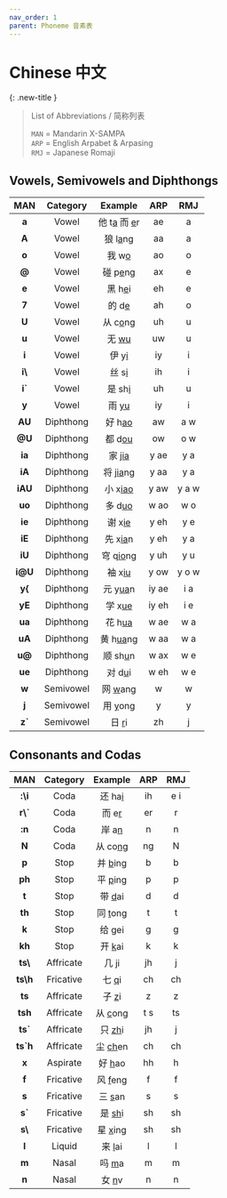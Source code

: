 ```yaml
---
nav_order: 1
parent: Phoneme 音素表
---
```

# Chinese 中文
{: .new-title }
> List of Abbreviations / 简称列表
>
> `MAN` = Mandarin X-SAMPA  
> `ARP` = English Arpabet & Arpasing  
> `RMJ` = Japanese Romaji  

## Vowels, Semivowels and Diphthongs

|MAN|Category|Example|ARP|RMJ|
|:----:|:----:|:----:|:----:|:----:|
|**a**|Vowel|他 t<u>a</u> 而 <u>e</u>r|ae|a|
|**A**|Vowel|狼 l<u>a</u>ng|aa|a|
|**o**|Vowel|我 w<u>o</u>|ao|o|
|**@**|Vowel|碰 p<u>e</u>ng|ax|e|
|**e**|Vowel|黑 h<u>e</u>i|eh|e|
|**7**|Vowel|的 d<u>e</u>|ah|o|
|**U**|Vowel|从 c<u>o</u>ng|uh|u|
|**u**|Vowel|无 <u>wu</u>|uw|u|
|**i**|Vowel|伊 y<u>i</u>|iy|i|
|**i\\** |Vowel|丝 s<u>i</u>|ih|i|
|**i`**|Vowel|是 sh<u>i</u>|uh|u|
|**y**|Vowel|雨 <u>yu</u>|iy|i|
|**AU**|Diphthong|好 h<u>ao</u>|aw|a w|
|**@U**|Diphthong|都 d<u>ou</u>|ow|o w|
|**ia**|Diphthong|家 j<u>ia</u>|y ae|y a|
|**iA**|Diphthong|将 j<u>ia</u>ng|y aa|y a|
|**iAU**|Diphthong|小 x<u>iao</u>|y aw|y a w|
|**uo**|Diphthong|多 d<u>uo</u>|w ao|w o|
|**ie**|Diphthong|谢 x<u>ie</u>|y eh|y e|
|**iE**|Diphthong|先 x<u>ia</u>n|y eh|y a|
|**iU**|Diphthong|穹 q<u>io</u>ng|y uh|y u|
|**i@U**|Diphthong|袖 x<u>iu</u>|y ow|y o w|
|**y{**|Diphthong|元 y<u>ua</u>n|iy ae|i a|
|**yE**|Diphthong|学 x<u>ue</u>|iy eh|i e|
|**ua**|Diphthong|花 h<u>ua</u>|w ae|w a|
|**uA**|Diphthong|黄 h<u>ua</u>ng|w aa|w a|
|**u@**|Diphthong|顺 sh<u>u</u>n|w ax|w e|
|**ue**|Diphthong|对 d<u>u</u>i|w eh|w e|
|**w**|Semivowel|网 <u>w</u>ang|w|w|
|**j**|Semivowel|用 <u>y</u>ong|y|y|
|**z`**|Semivowel|日 <u>r</u>i|zh|j|

## Consonants and Codas


|MAN|Category|Example|ARP|RMJ|
|:----:|:----:|:----:|:----:|:----:|
|**:\i**|Coda|还 ha<u>i</u>|ih|e i|
|**r\\`**|Coda|而 e<u>r</u>|er|r|
|**:n**|Coda|岸 a<u>n</u>|n|n|
|**N**|Coda|从 co<u>ng</u>|ng|N|
|**p**|Stop|并 <u>b</u>ing|b|b|
|**ph**|Stop|平 <u>p</u>ing|p|p|
|**t**|Stop|带 <u>d</u>ai|d|d|
|**th**|Stop|同 <u>t</u>ong|t|t|
|**k**|Stop|给 <u>g</u>ei|g|g|
|**kh**|Stop|开 <u>k</u>ai|k|k|
|**ts\\** |Affricate|几 <u>j</u>i|jh|j|
|**ts\h**|Fricative|七 <u>q</u>i|ch|ch|
|**ts**|Affricate|子 <u>z</u>i|z|z|
|**tsh**|Affricate|从 <u>c</u>ong|t s|ts|
|**ts&#96;**|Affricate|只 <u>zh</u>i|jh|j|
|**ts&#96;h**|Affricate|尘 <u>ch</u>en|ch|ch|
|**x**|Aspirate|好 <u>h</u>ao|hh|h|
|**f**|Fricative|风 <u>f</u>eng|f|f|
|**s**|Fricative|三 <u>s</u>an|s|s|
|**s`**|Fricative|是 <u>sh</u>i|sh|sh|
|**s\\** |Fricative|星 <u>x</u>ing|sh|sh|
|**l**|Liquid|来 <u>l</u>ai|l|l|
|**m**|Nasal|吗 <u>m</u>a|m|m|
|**n**|Nasal|女 <u>n</u>v|n|n|